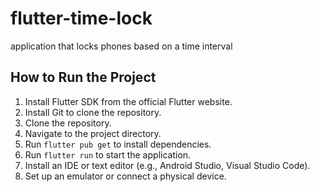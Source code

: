 # flutter-time-lock
application that locks phones based on a time interval

## How to Run the Project

1. Install Flutter SDK from the official Flutter website.
2. Install Git to clone the repository.
3. Clone the repository.
4. Navigate to the project directory.
5. Run `flutter pub get` to install dependencies.
6. Run `flutter run` to start the application.
7. Install an IDE or text editor (e.g., Android Studio, Visual Studio Code).
8. Set up an emulator or connect a physical device.

